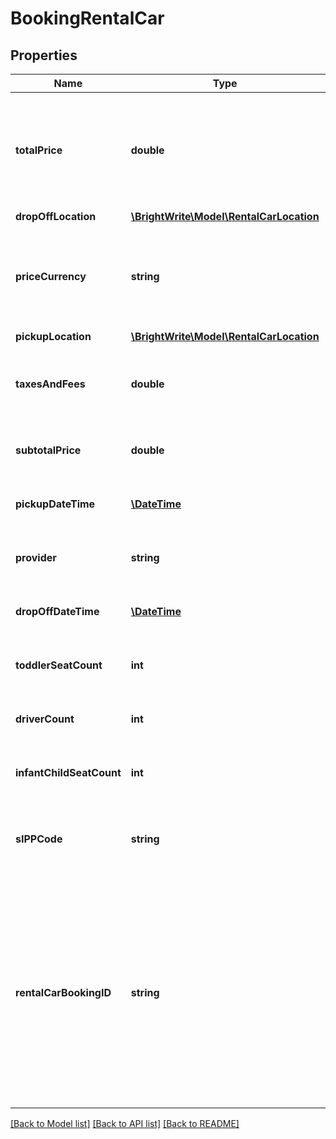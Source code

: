 # BookingRentalCar

## Properties
Name | Type | Description | Notes
------------ | ------------- | ------------- | -------------
**totalPrice** | **double** | Ticket price including taxes and extra fees. Should be equal to subtotalPrice + taxesAndFees. | 
**dropOffLocation** | [**\BrightWrite\Model\RentalCarLocation**](RentalCarLocation.md) |  | 
**priceCurrency** | **string** | Currency in which all pricing info is specified three letters code as described by ISO 4217. | 
**pickupLocation** | [**\BrightWrite\Model\RentalCarLocation**](RentalCarLocation.md) |  | 
**taxesAndFees** | **double** | Total of taxes, fees and other deductions required on top of the subtotalPrice. | 
**subtotalPrice** | **double** | Ticket price without taxes and extra fees. | 
**pickupDateTime** | [**\DateTime**](\DateTime.md) | When the custmer is going to pick up the car. | 
**provider** | **string** | Service provider, i.e. rental car agency. | 
**dropOffDateTime** | [**\DateTime**](\DateTime.md) | When the custmer is going to return the car. | 
**toddlerSeatCount** | **int** | How many toddler car seats are required. | [optional] 
**driverCount** | **int** | How many drivers are going to use the car. | [optional] 
**infantChildSeatCount** | **int** | How many infant car seats are required. | [optional] 
**sIPPCode** | **string** | SIPP codes are used to summarise the key features of a vehicle. | [optional] 
**rentalCarBookingID** | **string** | Internal ID used by distributors to identify the booking. This should match the booking ID BrightWrite collects from the tags on the distributor website. For a booking that has flights and rental cars, the booking IDs would match. | 

[[Back to Model list]](../README.md#documentation-for-models) [[Back to API list]](../README.md#documentation-for-api-endpoints) [[Back to README]](../README.md)


